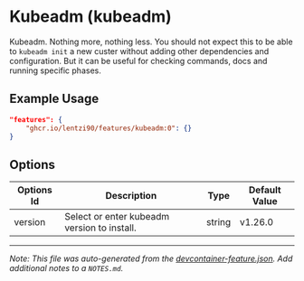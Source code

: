 
# Kubeadm (kubeadm)

Kubeadm. Nothing more, nothing less.
You should not expect this to be able to `kubeadm init` a new custer without adding other dependencies and configuration.
But it can be useful for checking commands, docs and running specific phases.

## Example Usage

```json
"features": {
    "ghcr.io/lentzi90/features/kubeadm:0": {}
}
```

## Options

| Options Id | Description | Type | Default Value |
|-----|-----|-----|-----|
| version | Select or enter kubeadm version to install. | string | v1.26.0 |



---

_Note: This file was auto-generated from the [devcontainer-feature.json](https://github.com/lentzi90/features/blob/main/src/clusterctl/devcontainer-feature.json).  Add additional notes to a `NOTES.md`._
